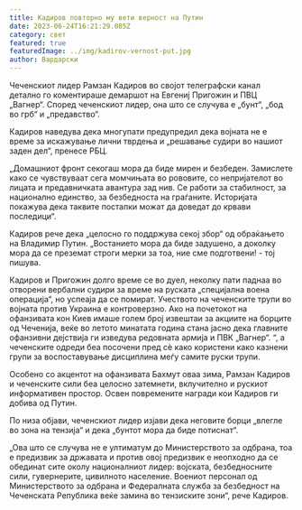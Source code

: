 ```yaml
---
title: Кадиров повторно му вети верност на Путин
date: 2023-06-24T16:21:29.085Z
category: свет
featured: true
featuredImage: ../img/kadirov-vernost-put.jpg
author: Вардарски
---
```

Чеченскиот лидер Рамзан Кадиров во својот телеграфски канал детално го коментираше демаршот на Евгениј Пригожин и ПВЦ „Вагнер“. Според чеченскиот лидер, она што се случува е „бунт“, „бод во грб“ и „предавство“.

Кадиров наведува дека многупати предупредил дека војната не е време за искажување лични тврдења и „решавање судири во нашиот заден дел“, пренесе РБЦ.

„Домашниот фронт секогаш мора да биде мирен и безбеден. Замислете како се чувствуваат сега момчињата во рововите, со непријателот во лицата и предавничката авантура зад нив. Се работи за стабилност, за национално единство, за безбедноста на граѓаните. Историјата покажува дека таквите постапки можат да доведат до крвави последици“.

Кадиров рече дека „целосно го поддржува секој збор“ од обраќањето на Владимир Путин. „Востанието мора да биде задушено, а доколку мора да се преземат строги мерки за тоа, ние сме подготвени! - тој пишува.

Кадиров и Пригожин долго време се во дуел, неколку пати паднаа во отворени вербални судири за време на руската „специјална воена операција“, но успеаја да се помират. Учеството на чеченските трупи во војната против Украина е контроверзно. Ако на почетокот на офанзивата кон Киев имаше голем број извештаи за акциите на борците од Чеченија, веќе во летото минатата година стана јасно дека главните офанзивни дејствија ги изведува редовната армија и ПВК „Вагнер“. “, а чеченските одреди беа посочени пред сè како користени како казнени групи за воспоставување дисциплина меѓу самите руски трупи.

Особено со акцентот на офанзивата Бахмут оваа зима, Рамзан Кадиров и чеченските сили беа целосно затемнети, вклучително и рускиот информативен простор. Освен повремените награди кои Кадиров ги добива од Путин.

По низа објави, чеченскиот лидер изјави дека неговите борци „влегле во зона на тензија“ и дека „бунтот мора да биде потиснат“.

„Ова што се случува не е ултиматум до Министерството за одбрана, тоа е предизвик за државата и против овој предизвик е неопходно да се обединат сите околу националниот лидер: војската, безбедносните сили, гувернерите, цивилното население. Воениот персонал од Министерството за одбрана и Федералната служба за безбедност на Чеченската Република веќе замина во тензиските зони“, рече Кадиров.